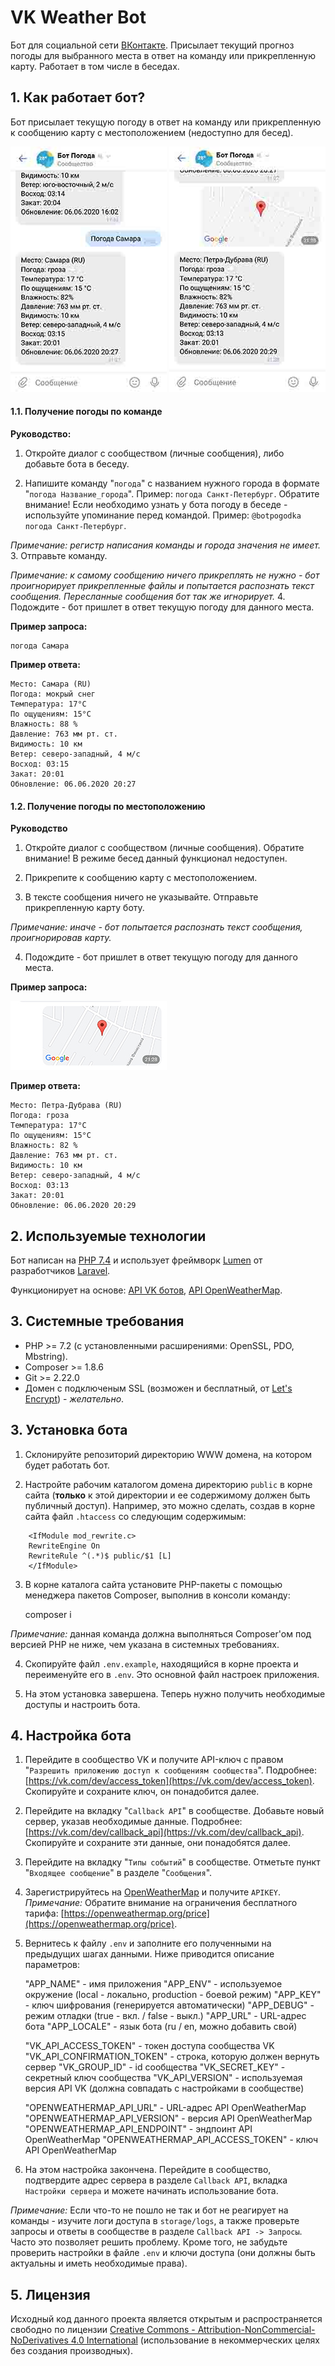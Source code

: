 # VK Weather Bot
Бот для социальной сети [ВКонтакте](https://vk.com). Присылает текущий прогноз погоды для выбранного места в ответ на команду или прикрепленную карту. Работает в том числе в беседах.

## 1. Как работает бот?
Бот присылает текущую погоду в ответ на команду или прикрепленную к сообщению карту с местоположением (недоступно для бесед).

<img src="/public/img/command.jpg" width="250" alt="command"> <img src="/public/img/geo.jpg" width="250" alt="geo">

#### 1.1. Получение погоды по команде
**Руководство:**
1. Откройте диалог с сообществом (личные сообщения), либо добавьте бота в беседу.

2. Напишите команду "`погода`" с названием нужного города в формате "`погода Название_города`". Пример: `погода Санкт-Петербург`. Обратите внимание! Если необходимо узнать у бота погоду в беседе - используйте упоминание перед командой. Пример: `@botpogodka погода Санкт-Петербург`.

_Примечание: регистр написания команды и города значения не имеет._
3. Отправьте команду.

_Примечание: к самому сообщению ничего прикреплять не нужно - бот проигнорирует прикрепленные файлы и попытается распознать текст сообщения. Пересланные сообщения бот так же игнорирует._
4. Подождите - бот пришлет в ответ текущую погоду для данного места.

**Пример запроса:**

    погода Самара

**Пример ответа:**

    Место: Самара (RU)
    Погода: мокрый снег
    Температура: 17°C
    По ощущениям: 15°C
    Влажность: 88 %
    Давление: 763 мм рт. ст.
    Видимость: 10 км
    Ветер: северо-западный, 4 м/c
    Восход: 03:15
    Закат: 20:01
    Обновление: 06.06.2020 20:27

#### 1.2. Получение погоды по местоположению
**Руководство**
1. Откройте диалог с сообществом (личные сообщения). Обратите внимание! В режиме бесед данный функционал недоступен.

2. Прикрепите к сообщению карту с местоположением.

3. В тексте сообщения ничего не указывайте. Отправьте прикрепленную карту боту.

_Примечание: иначе - бот попытается распознать текст сообщения, проигнорировав карту._

4. Подождите - бот пришлет в ответ текущую погоду для данного места.

**Пример запроса:**

<img src="/public/img/map.jpg" width="250" alt="map">

**Пример ответа:**

    Место: Петра-Дубрава (RU)
    Погода: гроза
    Температура: 17°C
    По ощущениям: 15°C
    Влажность: 82 %
    Давление: 763 мм рт. ст.
    Видимость: 10 км
    Ветер: северо-западный, 4 м/c
    Восход: 03:13
    Закат: 20:01
    Обновление: 06.06.2020 20:29

## 2. Используемые технологии
Бот написан на [PHP 7.4](https://www.php.net) и использует фреймворк [Lumen](https://lumen.laravel.com) от разработчиков [Laravel](https://laravel.com).

Функционирует на основе: [API VK ботов](https://vk.com/dev/bots_docs), [API OpenWeatherMap](http://openweathermap.org/api).

## 3. Системные требования
* PHP >= 7.2 (с установленными расширениями: OpenSSL, PDO, Mbstring).
* Composer >= 1.8.6
* Git >= 2.22.0
* Домен с подключеным SSL (возможен и бесплатный, от [Let's Encrypt](https://letsencrypt.org/)) - _желательно_.

## 3. Установка бота
1. Склонируйте репозиторий директорию WWW домена, на котором будет работать бот.

2. Настройте рабочим каталогом домена директорию `public` в корне сайта (**только** к этой директории и ее содержимому должен быть публичный доступ). Например, это можно сделать, создав в корне сайта файл `.htaccess` со следующим содержимым:

```
    <IfModule mod_rewrite.c>
    RewriteEngine On
    RewriteRule ^(.*)$ public/$1 [L]
    </IfModule>
```

3. В корне каталога сайта установите PHP-пакеты с помощью менеджера пакетов Composer, выполнив в консоли команду:


    composer i

_Примечание:_ данная команда должна выполняться Composer'ом под версией PHP не ниже, чем указана в системных требованиях.

4. Скопируйте файл `.env.example`, находящийся в корне проекта и переименуйте его в `.env`. Это основной файл настроек приложения.

5. На этом установка завершена. Теперь нужно получить необходимые доступы и настроить бота.

## 4. Настройка бота

1. Перейдите в сообщество VK и получите API-ключ с правом "`Разрешить приложению доступ к сообщениям сообщества`". Подробнее: [https://vk.com/dev/access_token](https://vk.com/dev/access_token). Скопируйте и сохраните ключ, он понадобится далее.

6. Перейдите на вкладку "`Callback API`" в сообществе. Добавьте новый сервер, указав необходимые данные. Подробнее: [https://vk.com/dev/callback_api](https://vk.com/dev/callback_api). Скопируйте и сохраните эти данные, они понадобятся далее.

7. Перейдите на вкладку "`Типы событий`" в сообществе. Отметьте пункт "`Входящее сообщение`" в разделе "`Сообщения`".

8. Зарегистрируйтесь на [OpenWeatherMap](https://home.openweathermap.org/users/sign_up) и получите `APIKEY`. _Примечание:_ Обратите внимание на ограничения бесплатного тарифа: [https://openweathermap.org/price](https://openweathermap.org/price).

9. Вернитесь к файлу `.env` и заполните его полученными на предыдущих шагах данными. Ниже приводится описание параметров:


    "APP_NAME" - имя приложения
    "APP_ENV" - используемое окружение (local - локально, production - боевой режим)
    "APP_KEY" - ключ шифрования (генерируется автоматически)
    "APP_DEBUG" - режим отладки (true - вкл. / false - выкл.)
    "APP_URL" - URL-адрес бота
    "APP_LOCALE" - язык бота (ru / en, можно добавить свой)

    "VK_API_ACCESS_TOKEN" - токен доступа сообщества VK
    "VK_API_CONFIRMATION_TOKEN" - строка, которую должен вернуть сервер
    "VK_GROUP_ID" - id сообщества
    "VK_SECRET_KEY" - секретный ключ сообщества
    "VK_API_VERSION" - используемая версия API VK (должна совпадать с настройками в сообществе)

    "OPENWEATHERMAP_API_URL" - URL-адрес API OpenWeatherMap
    "OPENWEATHERMAP_API_VERSION" - версия API OpenWeatherMap
    "OPENWEATHERMAP_API_ENDPOINT" - эндпоинт API OpenWeatherMap
    "OPENWEATHERMAP_API_ACCESS_TOKEN" - ключ API OpenWeatherMap

10. На этом настройка закончена. Перейдите в сообщество, подтвердите адрес сервера в разделе `Callback API`, вкладка `Настройки сервера` и можете начинать использование бота.

_Примечание:_ Если что-то не пошло не так и бот не реагирует на команды - изучите логи доступа в `storage/logs`, а также проверьте запросы и ответы в сообществе в разделе `Callback API -> Запросы`. Часто это позволяет решить проблему. Кроме того, не забудьте проверить настройки в файле `.env` и ключи доступа (они должны быть актуальны и иметь необходимые права).

## 5. Лицензия
Исходный код данного проекта является открытым и распространяется свободно по лицензии [Creative Commons - Attribution-NonCommercial-NoDerivatives 4.0 International](license.md) (использование в некоммерческих целях без создания производных).
